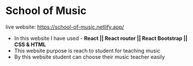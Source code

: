 # School of Music

live website: https://school-of-music.netlify.app/

- In this website I have used - **React || React router || React Bootstrap || CSS & HTML**
- This website purpose is reach to student for teaching music
- By this website student can choose their music teacher easily
